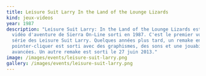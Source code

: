 ```yaml
---
title: Leisure Suit Larry In the Land of the Lounge Lizards
kind: jeux-videos
year: 1987
description: "Leisure Suit Larry: In the Land of the Lounge Lizards est un jeu
  vidéo d'aventure de Sierra On-Line sorti en 1987. C'est le premier volet de la
  série des Leisure Suit Larry. Quelques années plus tard, un remake en
  pointer-cliquer est sorti avec des graphismes, des sons et une jouabilité plus
  avancées. Un autre remake est sorti le 27 juin 2013."
image: /images/events/leisure-suit-larry.png
gallery: /images/events/leisure-suit-larry.png
---
```

